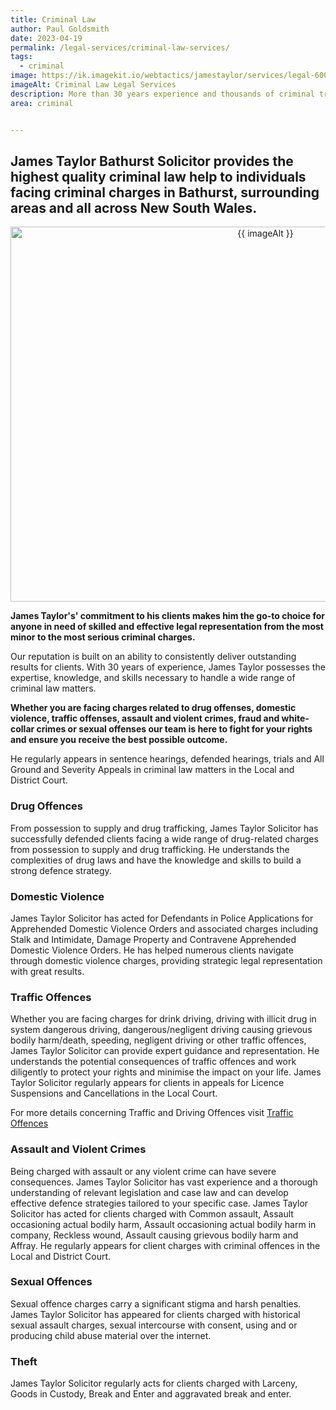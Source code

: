 ```yaml
---
title: Criminal Law
author: Paul Goldsmith
date: 2023-04-19
permalink: /legal-services/criminal-law-services/
tags:
  - criminal
image: https://ik.imagekit.io/webtactics/jamestaylor/services/legal-600x400_531pyrVY57.jpg
imageAlt: Criminal Law Legal Services
description: More than 30 years experience and thousands of criminal trials makes James Taylor Solicitor the go-to choice for anyone in need of skilled and effective legal representation from the most minor to the most serious criminal charges.
area: criminal


---
```




## James Taylor Bathurst Solicitor provides the highest quality criminal law help to individuals facing criminal charges in Bathurst, surrounding areas and all across New South Wales. ##

<div class="postdetailimage" align="center">
<img src="{{ image }}/tr:w-800,h-533" alt="{{ imageAlt }}" title="{{ imageAlt }}" width="800px" height="600px" class="postimg">
</div>

**James Taylor's' commitment to his clients makes him the go-to choice for anyone in need of skilled and effective legal representation from the most minor to the most serious criminal charges.**

Our reputation is built on an ability to consistently deliver outstanding results for clients. With 30 years of experience, James Taylor possesses the expertise, knowledge, and skills necessary to handle a wide range of criminal law matters.

**Whether you are facing charges related to drug offenses, domestic violence, traffic offenses, assault and violent crimes, fraud and white-collar crimes or sexual offenses our team is here to fight for your rights and ensure you receive the best possible outcome.**

He regularly appears in sentence hearings, defended hearings, trials and All Ground and Severity Appeals in criminal law matters in the Local and District Court.

### Drug Offences ###
From possession to supply and drug trafficking, James Taylor Solicitor has successfully defended clients facing a wide range of drug-related charges from possession to supply and drug trafficking. He understands the complexities of drug laws and have the knowledge and skills to build a strong defence strategy.

### Domestic Violence ###
James Taylor Solicitor has acted for Defendants in Police Applications for Apprehended Domestic Violence Orders and associated charges including Stalk and Intimidate, Damage Property and Contravene Apprehended Domestic Violence Orders. He has helped numerous clients navigate through domestic violence charges, providing strategic legal representation with great results.

### Traffic Offences ###
Whether you are facing charges for drink driving, driving with illicit drug in system dangerous driving, dangerous/negligent driving causing grievous bodily harm/death, speeding, negligent driving or other traffic offences, James Taylor Solicitor can provide expert guidance and representation. He understands the potential consequences of traffic offences and work diligently to protect your rights and minimise the impact on your life. James Taylor Solicitor regularly appears for clients in appeals for Licence Suspensions and Cancellations in the Local Court.

<p>For more details concerning Traffic and Driving Offences visit <a href="/legal-services/traffic-and-driving-offences/" title="Traffic and Driving Offences" alt="Traffic and Driving Offences link">Traffic Offences</a></p>

### Assault and Violent Crimes ###
Being charged with assault or any violent crime can have severe consequences. James Taylor Solicitor has vast experience and a thorough understanding of relevant legislation and case law and can develop effective defence strategies tailored to your specific case. James Taylor Solicitor has acted for clients charged with Common assault, Assault occasioning actual bodily harm, Assault occasioning actual bodily harm in company, Reckless wound, Assault causing grievous bodily harm and Affray. He regularly appears for client charges with criminal offences in the Local and District Court.

### Sexual Offences ###
Sexual offence charges carry a significant stigma and harsh penalties. James Taylor Solicitor has appeared for clients charged with historical sexual assault charges, sexual intercourse with consent, using and or producing child abuse material over the internet.

### Theft ###
James Taylor Solicitor regularly acts for clients charged with Larceny, Goods in Custody, Break and Enter and aggravated break and enter.